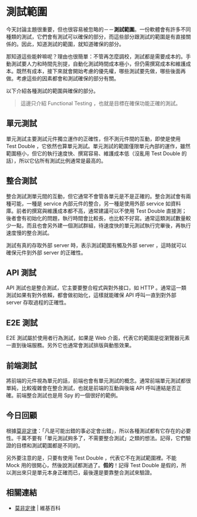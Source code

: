 # 測試範圍

今天討論主題很重要，但也很容易被忽略的－－**測試範圍**。一份軟體會有許多不同種類的測試，它們會有測試可以確保的部分，而這些部分跟測試的範圍是有直接關係的。因此，知道測試的範圍，就知道確保的部分。

那知道這些能幹嘛呢？理由也很簡單：不管再怎麼調校，測試都是需要成本的。手動測試要人力和時間先別提，自動化測試時間成本極小，但仍需撰寫成本和維護成本。既然有成本，接下來就會開始考慮的優先權，哪些測試要先做，哪些後面再做。考慮這些的因素都會和測試確保的部分有關。

以下介紹各種測試的範圍與確保的部分。

> 這邊只介紹 Functional Testing ，也就是目標在確保功能正確的測試。

## 單元測試

單元測試主要測試元件獨立運作的正確性，但不測元件間的互動，即使是使用 Test Double ，它依然也算單元測試。單元測試的範圍僅限單元內部的運作，雖然範圍極小，但它的執行速度快、撰寫容易、維護成本低（沒亂用 Test Double 的話），所以它佔所有測試比例通常是最高的。

## 整合測試

整合測試測單元間的互動，但它通常不會管各單元是不是正確的。整合測試會有兩種可能，一種是 service 內部元件的整合，另一種是使用外部 service 如資料庫。前者的撰寫與維護成本都不高，通常建議可以不使用 Test Double 直接測；後者會有初始化的問題，執行時間會比較長，也比較不好寫。通常這類測試數量較少一點，而且也會另外建一個測試群組，待速度快的單元測試執行完畢後，再執行速度慢的整合測試。

測試有真的存取外部 server 時，表示測試範圍有觸及外部 server ，這時就可以確保元件到外部 server 的正確性。

## API 測試

API 測試也是整合測試，它主要要整合程式與對外接口，如 HTTP 。通常這一類測試如果有對外依賴，都會做初始化，這樣就能確保 API 呼叫一直到對外部 server 存取過程的正確性。 

## E2E 測試

E2E 測試屬於使用者行為測試，如果是 Web 介面，代表它的範圍是從瀏覽器元素一直到後端服務。另外它也通常會測試排版與動態效果。

## 前端測試

將前端的元件視為單元的話，前端也會有單元測試的概念。通常前端單元測試都很單純，比較複雜會在整合測試，也就是前端的互動與後端 API 呼叫連結是否正確。前端整合測試也是用 Spy 的一個很好的範例。

## 今日回顧

根據[莫非定律][]：「凡是可能出錯的事必定會出錯」，所以各種測試都有它存在的必要性。千萬不要有「單元測試夠多了，不需要整合測試」之類的想法。記得，它們驗證的目標和測試範圍都是不同的。

另外要注意的是，只要有使用 Test Double ，代表它不在測試範圍裡。不能 Mock 用的很開心，然後說測試都測過了。**假的**！記得 Test Double 是假的，所以測出來只是單元本身正確而已，最後還是要靠整合測試來驗證。

## 相關連結

* [莫非定律][] | 維基百科

[莫非定律]: https://zh.wikipedia.org/wiki/%E6%91%A9%E8%8F%B2%E5%AE%9A%E7%90%86
